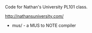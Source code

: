 
Code for Nathan's University PL101 class.

http://nathansuniversity.com/

* mus/ - a MUS to NOTE compiler